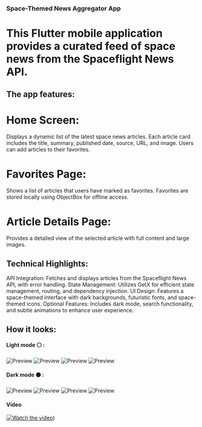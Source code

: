 ### Space-Themed News Aggregator App

# This Flutter mobile application provides a curated feed of space news from the Spaceflight News API. 

## The app features:
# Home Screen:
Displays a dynamic list of the latest space news articles.
Each article card includes the title, summary, published date, source, URL, and image.
Users can add articles to their favorites.

# Favorites Page:
Shows a list of articles that users have marked as favorites.
Favorites are stored locally using ObjectBox for offline access.

# Article Details Page:
Provides a detailed view of the selected article with full content and large images.

## Technical Highlights:
API Integration: Fetches and displays articles from the Spaceflight News API, with error handling.
State Management: Utilizes GetX for efficient state management, routing, and dependency injection.
UI Design: Features a space-themed interface with dark backgrounds, futuristic fonts, and space-themed icons.
Optional Features: Includes dark mode, search functionality, and subtle animations to enhance user experience.

## How it looks:
#### Light mode ⚪ :
![Preview](/assets/github/light/Screenshot_1724590230.png)
![Preview](/assets/github/light/Screenshot_1724590240.png)
![Preview](/assets/github/light/Screenshot_1724590251.png)
![Preview](/assets/github/light/Screenshot_1724590254.png)

#### Dark mode ⚫ :
![Preview](/assets/github/dark/Screenshot_1724590271.png)
![Preview](/assets/github/dark/Screenshot_1724590281.png)
![Preview](/assets/github/dark/Screenshot_1724590287.png)
![Preview](/assets/github/dark/Screenshot_1724591296.png)

#### Video
[![Watch the video]()](/assets/github/Recording%202024-08-25%20182334.mp4))